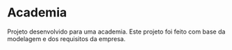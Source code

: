 # Academia
Projeto desenvolvido para uma academia. Este projeto foi feito com base da modelagem e dos requisitos da empresa.
